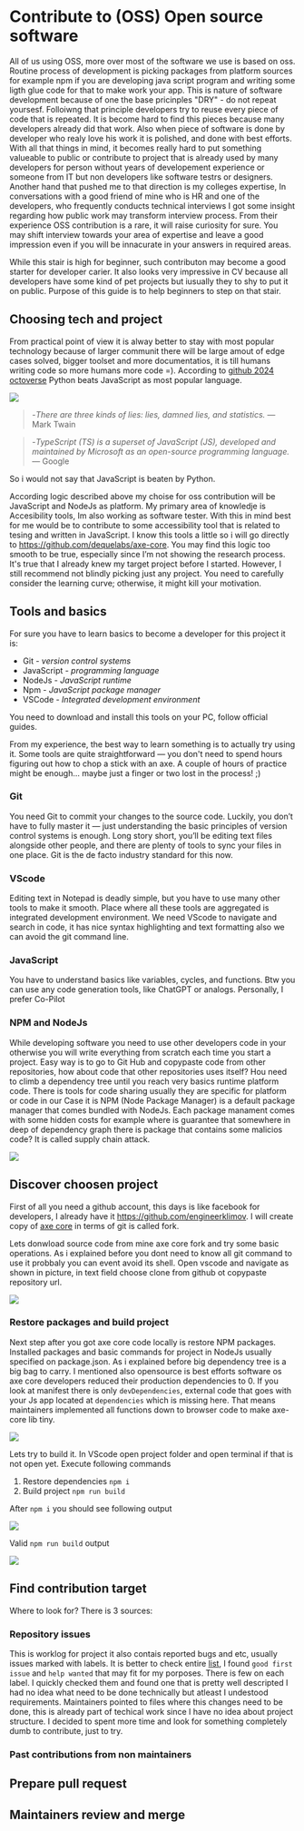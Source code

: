# Contribute to (OSS) Open source software
All of us using OSS, more over most of the software we use is based on oss. Routine process of development is picking packages from platform sources for example npm if you are developing java script program and writing some ligth glue code for that to make work your app. This is nature of software development because of one the base pricinples "DRY" - do not repeat yoursesf. Folloiwng that principle developers try to reuse every piece of code that is repeated. It is become hard to find this pieces because many developers already did that work. Also when piece of software is done by developer who realy love his work it is polished, and done with best efforts. With all that things in mind, it becomes really hard to put something valueable to public or contribute to project that is already used by many developers for person without years of developement experience or someone from IT but non developers like software testrs or designers. Another hand that pushed me to that direction is my colleges expertise, In conversations with a good friend of mine who is HR and one of the developers, who frequently conducts technical interviews I got some insight regarding how public work may transform interview process. From their experience OSS contribution is a rare, it will raise curiosity for sure. You may shift interview towards your area of expertise and leave a good impression even if you will be innacurate in your answers in required areas.

While this stair is high for beginner, such contributon may become a good starter for developer carier. It also looks very impressive in CV because all developers have some kind of pet projects but iusually they to shy to put it on public. Purpose of this guide is to help beginners to step on that stair.

## Choosing tech and project
From practical point of view it is alway better to stay with most popular technology because of larger communit there will be large amout of edge cases solved, bigger toolset and more documentatios, it is till humans writing code so more humans more code =). According to [github 2024 octoverse](https://github.blog/news-insights/octoverse/octoverse-2024/) Python beats JavaScript as most popular language. 

<img src="github_octoverse_2024.webp"> 

>-*There are three kinds of lies: lies, damned lies, and statistics.* — Mark Twain

>-*TypeScript (TS) is a superset of JavaScript (JS), developed and maintained by Microsoft as an open-source programming language.* — Google

So i would not say that JavaScript is beaten by Python. 

According logic described above my choise for oss contribution will be JavaScript and NodeJs as platform. My primary area of knowledje is Accesibility tools, Im also working as software tester. With this in mind best for me would be to contribute to some accessibility tool that is related to tesing and written in JavaScript. I know this tools a little so i will go directly to https://github.com/dequelabs/axe-core. You may find this logic too smooth to be true, especially since I’m not showing the research process. It's true that I already knew my target project before I started. However, I still recommend not blindly picking just any project. You need to carefully consider the learning curve; otherwise, it might kill your motivation.

## Tools and basics
For sure you have to learn basics to become a developer for this project it is: 
- Git         - *version control systems*
- JavaScript  - *programming language*
- NodeJs      - *JavaScript runtime*
- Npm         - *JavaScript package manager*
- VSCode      - *Integrated development environment*

You need to download and install this tools on your PC, follow official guides.

From my experience, the best way to learn something is to actually try using it. Some tools are quite straightforward — you don't need to spend hours figuring out how to chop a stick with an axe. A couple of hours of practice might be enough... maybe just a finger or two lost in the process! ;)

### Git
You need Git to commit your changes to the source code. Luckily, you don’t have to fully master it — just understanding the basic principles of version control systems is enough. Long story short, you’ll be editing text files alongside other people, and there are plenty of tools to sync your files in one place. Git is the de facto industry standard for this now. 

### VScode
Editing text in Notepad is deadly simple, but you have to use many other tools to make it smooth. Place where all these tools are aggregated is integrated development  environment. We need VScode to navigate and search in code, it has nice syntax highlighting and text formatting also we can avoid the git command line.

### JavaScript
You have to understand basics like variables, cycles, and functions. Btw you can use any code generation tools, like ChatGPT or analogs. Personally, I prefer Co-Pilot

### NPM and NodeJs
While developing software you need to use other developers code in your otherwise you will write everything from scratch each time you start a project. Easy way is to go to Git Hub and copypaste code from other repositories, how about code that other repositories uses itself? Нou need to climb a dependency tree until you reach very basics runtime platform code. There is tools for code sharing usually they are specific for platform or code in our Case it is NPM (Node Package Manager) is a default package manager that comes bundled with NodeJs. Each package manament comes with some hidden costs for example where is guarantee that somewhere in deep of dependency graph there is package that contains some malicios code? It is called supply chain attack.

<img src="dependency_graph_example.webp"> 

## Discover choosen project

First of all you need a github account, this days is like facebook for developers, I already have it https://github.com/engineerklimov. I will create copy of [axe core](https://github.com/dequelabs/axe-core) in terms of git is called fork.

Lets donwload source code from mine axe core fork and try some basic operations. As i explained before you dont need to know all git command to use it probbaly you can event avoid its shell. Open vscode and navigate as shown in picture, in text field choose clone from github ot copypaste repository url.

<img src="repo_clone.png"> 

### Restore packages and build project
Next step after you got axe core code locally is restore NPM packages. Installed packages and basic commands for project in NodeJs usually specified on package.json. As i explained before big dependency tree is a big bag to carry. I mentioned also opensource is best efforts software os axe core developers reduced their production dependencies to 0. If you look at manifest there is only `devDependencies`, external code that goes with your Js app located at `dependencies` which is missing here. That means maintainers implemented all functions down to browser code to make axe-core lib tiny. 

<img src="package_json.png">

Lets try to build it. In VScode open project folder and open terminal if that is not open yet. Execute following commands
1. Restore dependencies `npm i`
2. Build project `npm run build`

After `npm i` you should see following output

<img src="npm_i.png">

Valid `npm run build` output

<img src="npm_build.png">

## Find contribution target

Where to look for? There is 3 sources: 

### Repository issues

This is worklog for project it also contais reported bugs and etc, usually issues marked with labels. It is better to check entire [list](https://github.com/dequelabs/axe-core/labels), I found `good first issue` and `help wanted` that may fit for my porposes. There is few on each label. I quickly checked them and found one that is pretty well descripted I had no idea what need to be done technically but atleast I undestood requirements. Maintainers pointed to files where this changes need to be done, this is already part of techical work since I have no idea about project structure. I decided to spent more time and look for something completely dumb to contribute, just to try.

### Past contributions from non maintainers


## Prepare pull request

## Maintainers review and merge

